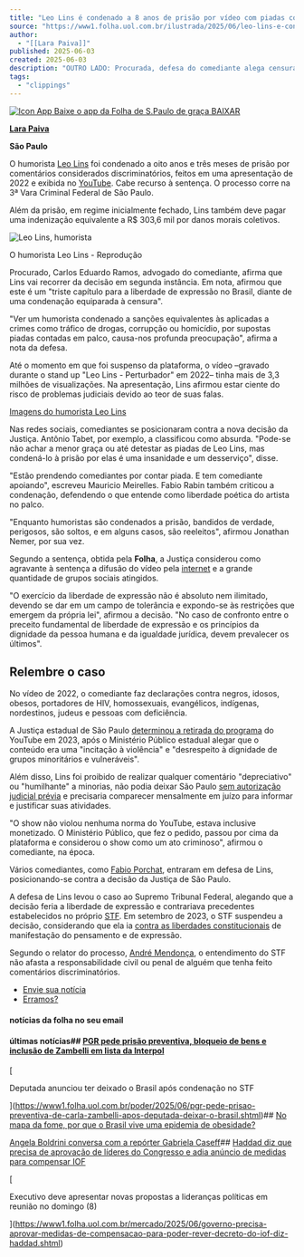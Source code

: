 ```yaml
---
title: "Leo Lins é condenado a 8 anos de prisão por vídeo com piadas consideradas preconceituosas"
source: "https://www1.folha.uol.com.br/ilustrada/2025/06/leo-lins-e-condenado-a-8-anos-de-prisao-por-video-com-piadas-consideradas-preconceituosas.shtml"
author:
  - "[[Lara Paiva]]"
published: 2025-06-03
created: 2025-06-03
description: "OUTRO LADO: Procurada, defesa do comediante alega censura e afirma que irá recorrer da sentença em segunda instância"
tags:
  - "clippings"
---
```

[![Icon App](https://f.i.uol.com.br/hunting/folha/1/common/icons/logo-folha-tempo-real-app_144px.png) Baixe o app da Folha de S.Paulo de graça BAIXAR](https://apps.apple.com/br/app/folha-de-s-paulo/id943058711)

**[Lara Paiva](https://www1.folha.uol.com.br/autores/lara-paiva.shtml)**

**São Paulo**

O humorista [Leo Lins](https://f5.folha.uol.com.br/colunistas/tonygoes/2023/05/leo-lins-e-abominavel-mas-sera-que-deve-ser-censurado.shtml) foi condenado a oito anos e três meses de prisão por comentários considerados discriminatórios, feitos em uma apresentação de 2022 e exibida no [YouTube](https://www1.folha.uol.com.br/folha-topicos/youtube/). Cabe recurso à sentença. O processo corre na 3ª Vara Criminal Federal de São Paulo.

Além da prisão, em regime inicialmente fechado, Lins também deve pagar uma indenização equivalente a R$ 303,6 mil por danos morais coletivos.

![Leo Lins, humorista](https://f.i.uol.com.br/fotografia/2025/06/03/1748968100683f22a4e478a_1748968100_3x2_md.jpg)

O humorista Leo Lins - Reprodução

Procurado, Carlos Eduardo Ramos, advogado do comediante, afirma que Lins vai recorrer da decisão em segunda instância. Em nota, afirmou que este é um "triste capítulo para a liberdade de expressão no Brasil, diante de uma condenação equiparada à censura".

"Ver um humorista condenado a sanções equivalentes às aplicadas a crimes como tráfico de drogas, corrupção ou homicídio, por supostas piadas contadas em palco, causa-nos profunda preocupação", afirma a nota da defesa.

Até o momento em que foi suspenso da plataforma, o vídeo –gravado durante o stand up "Leo Lins - Perturbador" em 2022– tinha mais de 3,3 milhões de visualizações. Na apresentação, Lins afirmou estar ciente do risco de problemas judiciais devido ao teor de suas falas.

[Imagens do humorista Leo Lins](https://fotografia.folha.uol.com.br/galerias/1766623517713296-imagens-do-humorista-leo-lins)

Nas redes sociais, comediantes se posicionaram contra a nova decisão da Justiça. Antônio Tabet, por exemplo, a classificou como absurda. "Pode-se não achar a menor graça ou até detestar as piadas de Leo Lins, mas condená-lo à prisão por elas é uma insanidade e um desserviço", disse.

"Estão prendendo comediantes por contar piada. E tem comediante apoiando", escreveu Mauricio Meirelles. Fabio Rabin também criticou a condenação, defendendo o que entende como liberdade poética do artista no palco.

"Enquanto humoristas são condenados a prisão, bandidos de verdade, perigosos, são soltos, e em alguns casos, são reeleitos", afirmou Jonathan Nemer, por sua vez.

Segundo a sentença, obtida pela **Folha**, a Justiça considerou como agravante à sentença a difusão do vídeo pela [internet](https://www1.folha.uol.com.br/folha-topicos/internet/) e a grande quantidade de grupos sociais atingidos.

"O exercício da liberdade de expressão não é absoluto nem ilimitado, devendo se dar em um campo de tolerância e expondo-se às restrições que emergem da própria lei", afirmou a decisão. "No caso de confronto entre o preceito fundamental de liberdade de expressão e os princípios da dignidade da pessoa humana e da igualdade jurídica, devem prevalecer os últimos".

## Relembre o caso

No vídeo de 2022, o comediante faz declarações contra negros, idosos, obesos, portadores de HIV, homossexuais, evangélicos, indígenas, nordestinos, judeus e pessoas com deficiência.

A Justiça estadual de São Paulo [determinou a retirada do programa](https://f5.folha.uol.com.br/celebridades/2023/05/justica-exclui-da-web-especial-de-comedia-de-leo-lins-com-piadas-sobre-minorias.shtml) do YouTube em 2023, após o Ministério Público estadual alegar que o conteúdo era uma "incitação à violência" e "desrespeito à dignidade de grupos minoritários e vulneráveis".

Além disso, Lins foi proibido de realizar qualquer comentário "depreciativo" ou "humilhante" a minorias, não podia deixar São Paulo [sem autorização judicial prévia](https://f5.folha.uol.com.br/celebridades/2023/05/leo-lins-nao-pode-sair-de-sp-por-mais-de-10-dias-e-aguarda-julgamento-por-video-de-comedia-censurado.shtml) e precisaria comparecer mensalmente em juízo para informar e justificar suas atividades.

"O show não violou nenhuma norma do YouTube, estava inclusive monetizado. O Ministério Público, que fez o pedido, passou por cima da plataforma e considerou o show como um ato criminoso", afirmou o comediante, na época.

Vários comediantes, como [Fabio Porchat](https://www1.folha.uol.com.br/folha-topicos/fabio-porchat/), entraram em defesa de Lins, posicionando-se contra a decisão da Justiça de São Paulo.

A defesa de Lins levou o caso ao Supremo Tribunal Federal, alegando que a decisão feria a liberdade de expressão e contrariava precedentes estabelecidos no próprio [STF](https://www1.folha.uol.com.br/folha-topicos/stf/). Em setembro de 2023, o STF suspendeu a decisão, considerando que ela ia [contra as liberdades constitucionais](https://f5.folha.uol.com.br/voceviu/2023/09/stf-suspende-decisao-que-determina-retirada-de-stand-up-de-leo-lins-das-plataformas-digitais.shtml) de manifestação do pensamento e de expressão.

Segundo o relator do processo, [André Mendonça](https://www1.folha.uol.com.br/folha-topicos/andre-mendonca/), o entendimento do STF não afasta a responsabilidade civil ou penal de alguém que tenha feito comentários discriminatórios.

- [Envie sua notícia](https://www1.folha.uol.com.br/enviesuanoticia/)
- [Erramos?](https://tools.folha.com.br/feedback?url=https://www1.folha.uol.com.br/ilustrada/2025/06/leo-lins-e-condenado-a-8-anos-de-prisao-por-video-com-piadas-consideradas-preconceituosas.shtml "Comunicar erro - Site externo")

#### notícias da folha no seu email

#### últimas notícias## [PGR pede prisão preventiva, bloqueio de bens e inclusão de Zambelli em lista da Interpol](https://www1.folha.uol.com.br/poder/2025/06/pgr-pede-prisao-preventiva-de-carla-zambelli-apos-deputada-deixar-o-brasil.shtml)

[

Deputada anunciou ter deixado o Brasil após condenação no STF

](https://www1.folha.uol.com.br/poder/2025/06/pgr-pede-prisao-preventiva-de-carla-zambelli-apos-deputada-deixar-o-brasil.shtml)## [No mapa da fome, por que o Brasil vive uma epidemia de obesidade?](https://www1.folha.uol.com.br/tv/2025/06/no-mapa-da-fome-por-que-o-brasil-vive-uma-epidemia-de-obesidade.shtml)

[Angela Boldrini conversa com a repórter Gabriela Caseff](https://www1.folha.uol.com.br/tv/2025/06/no-mapa-da-fome-por-que-o-brasil-vive-uma-epidemia-de-obesidade.shtml)## [Haddad diz que precisa de aprovação de líderes do Congresso e adia anúncio de medidas para compensar IOF](https://www1.folha.uol.com.br/mercado/2025/06/governo-precisa-aprovar-medidas-de-compensacao-para-poder-rever-decreto-do-iof-diz-haddad.shtml)

[

Executivo deve apresentar novas propostas a lideranças políticas em reunião no domingo (8)

](https://www1.folha.uol.com.br/mercado/2025/06/governo-precisa-aprovar-medidas-de-compensacao-para-poder-rever-decreto-do-iof-diz-haddad.shtml)